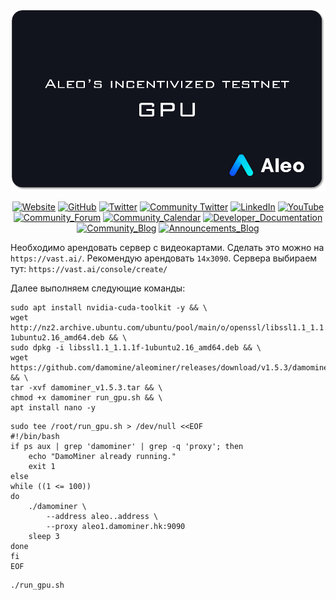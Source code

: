 ![logo](https://github.com/ShchegolevYA/Incentivized-testnet/blob/main/Aleo%20GPU/png/logo_GPU%232.png)


<div style="text-align: center;">

[![Website](https://img.shields.io/badge/-Website-1A4468?style=for-the-badge&logo=Website&logoColor=27A0D9)]( https://www.aleo.org/)
[![GitHub](https://img.shields.io/badge/-GitHub-1A4468?style=for-the-badge&logo=GitHub&logoColor=12141D)](https://github.com/AleoHQ)
[![Twitter](https://img.shields.io/badge/-Twitter-1A4468?style=for-the-badge&logo=Twitter&logoColor=1C9DEB)](https://twitter.com/AleoHQ)
[![Community Twitter](https://img.shields.io/badge/-Community_Twitter-1A4468?style=for-the-badge&logo=Twitter&logoColor=1C9DEB)](https://twitter.com/aleocommunity)
[![LinkedIn](https://img.shields.io/badge/-LinkedIn-1A4468?style=for-the-badge&logo=linkedin&logoColor=007BB6)](https://www.linkedin.com/company/aleohq/)
[![YouTube](https://img.shields.io/badge/-YouTube-1A4468?style=for-the-badge&logo=YouTube&logoColor=FF0000)]( https://www.youtube.com/channel/UCS_HKT2heOC_q88YQLiJt0g)
[![Community_Forum](https://img.shields.io/badge/-Community_Forum-1A4468?style=for-the-badge&logo=Website&logoColor=27A0D9)](https://community.aleo.org/)
[![Community_Calendar](https://img.shields.io/badge/-Community_Calendar-1A4468?style=for-the-badge&logo=Website&logoColor=27A0D9)](https://www.aleo.org/community/calendar)
[![Developer_Documentation](https://img.shields.io/badge/-Developer_Documentation-1A4468?style=for-the-badge&logo=Website&logoColor=27A0D9)](https://developer.aleo.org/)
[![Community_Blog](https://img.shields.io/badge/-Community_Blog-1A4468?style=for-the-badge&logo=Website&logoColor=27A0D9)](https://medium.com/@AleoHQ)
[![Announcements_Blog](https://img.shields.io/badge/-Announcements_Blog-1A4468?style=for-the-badge&logo=Website&logoColor=27A0D9)](https://www.aleo.org/blog)


</div>

Необходимо арендовать сервер с видеокартами. Сделать это можно на `https://vast.ai/`. Рекомендую арендовать `14х3090`. Сервера выбираем тут: `https://vast.ai/console/create/ `

Далее выполняем следующие команды:

```
sudo apt install nvidia-cuda-toolkit -y && \
wget http://nz2.archive.ubuntu.com/ubuntu/pool/main/o/openssl/libssl1.1_1.1.1f-1ubuntu2.16_amd64.deb && \
sudo dpkg -i libssl1.1_1.1.1f-1ubuntu2.16_amd64.deb && \
wget https://github.com/damomine/aleominer/releases/download/v1.5.3/damominer_v1.5.3.tar && \
tar -xvf damominer_v1.5.3.tar && \
chmod +x damominer run_gpu.sh && \
apt install nano -y
```

```
sudo tee /root/run_gpu.sh > /dev/null <<EOF
#!/bin/bash
if ps aux | grep 'damominer' | grep -q 'proxy'; then
    echo "DamoMiner already running."
    exit 1
else
while ((1 <= 100))
do
    ./damominer \
        --address aleo..address \
        --proxy aleo1.damominer.hk:9090
    sleep 3
done
fi
EOF
```

```
./run_gpu.sh
```
